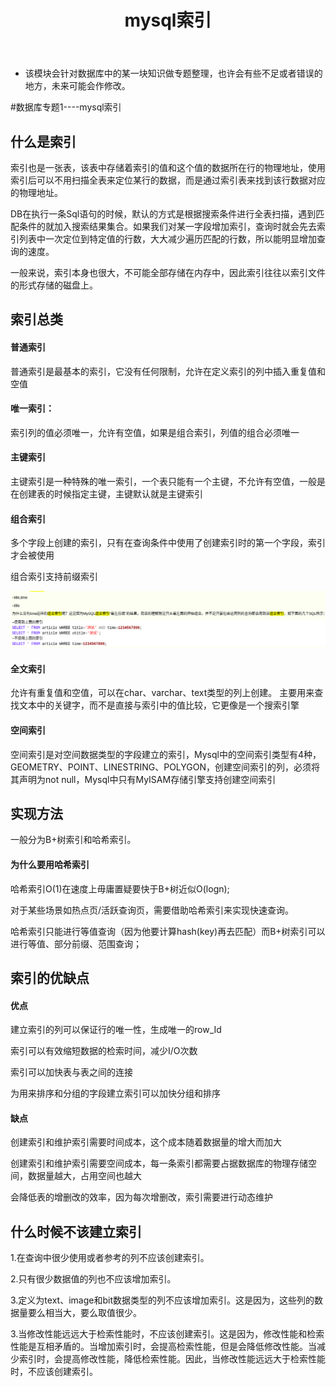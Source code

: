 ﻿---
layout: post
title:  "mysql索引"
data: 星期日, 22. 三月 2020 04:24下午 
categories: 数据库
tags: 专题
---
* 该模块会针对数据库中的某一块知识做专题整理，也许会有些不足或者错误的地方，未来可能会作修改。

#数据库专题1----mysql索引


## 什么是索引

索引也是一张表，该表中存储着索引的值和这个值的数据所在行的物理地址，使用索引后可以不用扫描全表来定位某行的数据，而是通过索引表来找到该行数据对应的物理地址。

DB在执行一条Sql语句的时候，默认的方式是根据搜索条件进行全表扫描，遇到匹配条件的就加入搜索结果集合。如果我们对某一字段增加索引，查询时就会先去索引列表中一次定位到特定值的行数，大大减少遍历匹配的行数，所以能明显增加查询的速度。

一般来说，索引本身也很大，不可能全部存储在内存中，因此索引往往以索引文件的形式存储的磁盘上。

## 索引总类

#### 普通索引
普通索引是最基本的索引，它没有任何限制，允许在定义索引的列中插入重复值和空值
#### 唯一索引：
索引列的值必须唯一，允许有空值，如果是组合索引，列值的组合必须唯一
#### 主键索引
主键索引是一种特殊的唯一索引，一个表只能有一个主键，不允许有空值，一般是在创建表的时候指定主键，主键默认就是主键索引

#### 组合索引
多个字段上创建的索引，只有在查询条件中使用了创建索引时的第一个字段，索引才会被使用

组合索引支持前缀索引

>
![](https://github.com/LLLibra/LLLibra.github.io/raw/master/_posts/imgs/20200325-145443.png)

#### 全文索引
允许有重复值和空值，可以在char、varchar、text类型的列上创建。
主要用来查找文本中的关键字，而不是直接与索引中的值比较，它更像是一个搜索引擎

#### 空间索引
空间索引是对空间数据类型的字段建立的索引，Mysql中的空间索引类型有4种，GEOMETRY、POINT、LINESTRING、POLYGON，创建空间索引的列，必须将其声明为not null，Mysql中只有MyISAM存储引擎支持创建空间索引


## 实现方法

一般分为B+树索引和哈希索引。

#### 为什么要用哈希索引

哈希索引O(1)在速度上毋庸置疑要快于B+树近似O(logn);

对于某些场景如热点页/活跃查询页，需要借助哈希索引来实现快速查询。

哈希索引只能进行等值查询（因为他要计算hash(key)再去匹配）而B+树索引可以进行等值、部分前缀、范围查询；

## 索引的优缺点

#### 优点
建立索引的列可以保证行的唯一性，生成唯一的row_Id

索引可以有效缩短数据的检索时间，减少I/O次数

索引可以加快表与表之间的连接

为用来排序和分组的字段建立索引可以加快分组和排序
#### 缺点
创建索引和维护索引需要时间成本，这个成本随着数据量的增大而加大

创建索引和维护索引需要空间成本，每一条索引都需要占据数据库的物理存储空间，数据量越大，占用空间也越大

会降低表的增删改的效率，因为每次增删改，索引需要进行动态维护

## 什么时候不该建立索引
1.在查询中很少使用或者参考的列不应该创建索引。

2.只有很少数据值的列也不应该增加索引。

3.定义为text、image和bit数据类型的列不应该增加索引。这是因为，这些列的数据量要么相当大，要么取值很少。

3.当修改性能远远大于检索性能时，不应该创建索引。这是因为，修改性能和检索性能是互相矛盾的。当增加索引时，会提高检索性能，但是会降低修改性能。当减少索引时，会提高修改性能，降低检索性能。因此，当修改性能远远大于检索性能时，不应该创建索引。























